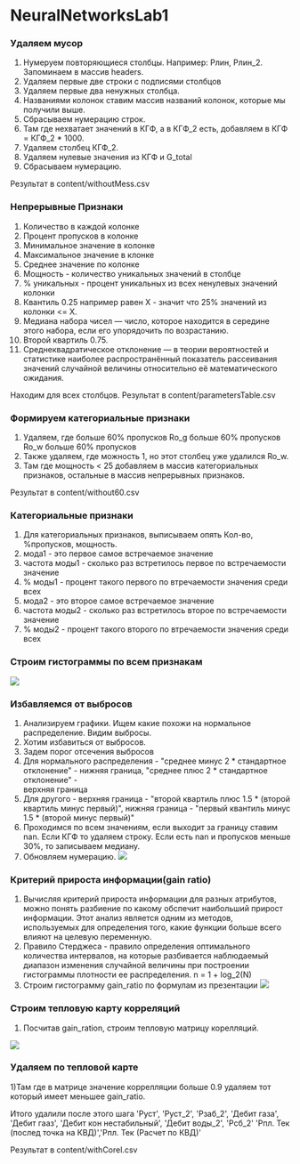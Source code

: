 # NeuralNetworksLab1

### Удаляем мусор
1) Нумеруем повторяющиеся столбцы. Например:
Рлин, Рлин_2. Запоминаем в массив headers.
2) Удаляем первые две строки с подписями
столбцов
3) Удаляем первые два ненужных столбца.
4) Названиями колонок ставим массив
названий колонок, которые мы получили выше.
5) Сбрасываем нумерацию строк.
6) Там где нехватает значений в КГФ, а в КГФ_2
есть, добавляем в КГФ = КГФ_2 * 1000.
7) Удаляем столбец КГФ_2.
8) Удаляем нулевые значения из КГФ и G_total
9) Сбрасываем нумерацию.

Результат в content/withoutMess.csv

### Непрерывные Признаки
1) Количество в каждой колонке
2) Процент пропусков в колонке
3) Минимальное значение в колонке
4) Максимальное значение в клонке
5) Среднее значение по колонке
6) Мощность - количество уникальных 
значений в столбце
7) % уникальных - процент уникальных из всех
ненулевых значений колонки
8) Квантиль 0.25 например равен Х - значит 
что 25% значений из колонки <= Х.
9) Медиана набора чисел — число, которое
находится в середине этого набора, если 
его упорядочить по возрастанию.
10) Второй квартиль 0.75.
11) Среднеквадратическое отклонение — в 
теории вероятностей и статистике наиболее 
распространённый показатель рассеивания 
значений случайной величины относительно
её математического ожидания. 

Находим для всех столбцов. Результат в content/parametersTable.csv

### Формируем категориальные признаки
1) Удаляем, где больше 60% пропусков
Ro_g  больше 60% пропусков
Ro_w  больше 60% пропусков
2) Также удаляем, где можность 1, но этот
столбец уже удалился Ro_w.
3) Там где мощность < 25 добавляем в 
массив категориальных признаков,
остальные в массив непрерывных признаков.

Результат в content/without60.csv

### Категориальные признаки
1) Для категориальных признаков, выписываем 
опять Кол-во, %пропусков, мощность.
2) мода1 - это первое самое встречаемое значение
3) частота моды1 - сколько раз встретилось 
первое по встречаемости значение
4) % моды1 - процент такого первого по 
втречаемости значения среди всех
5) мода2 - это второе самое встречаемое значение
6) частота моды2 - сколько раз встретилось 
второе по встречаемости значение
7) % моды2 - процент такого второго по 
втречаемости значения среди всех

### Строим гистограммы по всем признакам
![](content/hist.png)

### Избавляемся от выбросов
1) Анализируем графики. Ищем какие похожи на 
нормальное распределение. Видим выбросы.
2) Хотим избавиться от выбросов.
3) Задем порог отсечения выбросов
4) Для нормального распределения - "среднее минус
2 * стандартное отклонение" - нижняя граница,
"среднее плюс 2 * стандартное отклонение" -  
верхняя граница
5) Для другого - верхняя граница - "второй квартиль
плюс 1.5 * (второй квартиль минус первый)", нижняя
граница - "первый квантиль минус 1.5 * (второй 
минус первый)" 
6) Проходимся по всем значениям, если выходит за
границу ставим nan. Если КГФ то удаляем строку.
Если есть nan и пропусков меньше 30%, то записываем
медиану.
7) Обновляем нумерацию.
![](content/hist2.png)

### Критерий прироста информации(gain ratio)
1) Вычисляя критерий прироста информации для 
разных атрибутов, можно понять разбиение по какому
обспечит наибольший прирост информации.  Этот анализ
является одним из методов, используемых для 
определения того, какие функции больше всего влияют
на целевую переменную.
2) Правило Стерджеса - правило определения
оптимального количества интервалов, на которые 
разбивается наблюдаемый диапазон изменения
случайной величины при построении гистограммы
плотности ее распределения. n = 1 + log_2(N)
3) Строим гистограмму gain_ratio по формулам из презентации
![](content/hist3.png)

### Строим тепловую карту корреляций
1) Посчитав gain_ration, строим тепловую матрицу корелляций. 

![](content/corrMatrix.png)

### Удаляем по тепловой карте
1)Там где в матрице значение 
коррелляции больше 0.9 удаляем тот который имеет
меньшее gain_ratio.

Итого удалили после этого шага 'Руст', 'Руст_2', 'Рзаб_2', 'Дебит газа', 'Дебит гааз', 'Дебит кон нестабильный', 'Дебит воды_2', 'Pсб_2' 'Рпл. Тек (послед точка на КВД)','Рпл. Тек (Расчет по КВД)'

Результат в content/withCorel.csv
